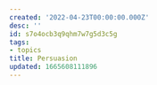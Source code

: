 ```yaml
---
created: '2022-04-23T00:00:00.000Z'
desc: ''
id: s7o4ocb3q9qhm7w7g5d3c5g
tags:
- topics
title: Persuasion
updated: 1665608111896
---
```

   
